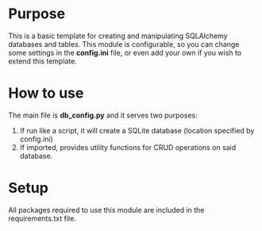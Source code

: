 # Purpose

This is a basic template for creating and manipulating SQLAlchemy databases and tables. This module
is configurable, so you can change some settings in the **config.ini** file, or even add your own if you wish
to extend this template.

# How to use

The main file is **db_config.py** and it serves two purposes:

1. If run like a script, it will create a SQLite database (location specified by config.ini)
2. If imported, provides utility functions for CRUD operations on said database.

# Setup

All packages required to use this module are included in the requirements.txt file.
